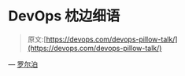 # DevOps 枕边细语

> 原文:[https://devops.com/devops-pillow-talk/](https://devops.com/devops-pillow-talk/)

— [罗尔泊](https://devops.com/author/breselman/)